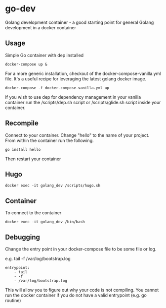 # go-dev

Golang development container - a good starting point for general Golang development in a docker container

## Usage

Simple Go container with dep installed

```
docker-compose up &
```

For a more generic installation, checkout of the docker-compose-vanilla.yml file.  It's a useful recipe for leveraging the latest golang docker image.

```
docker-compose -f docker-compose-vanilla.yml up
```

If you wish to use dep for dependency management in your vanilla container run the /scripts/dep.sh script or /scripts/glide.sh script inside your container.

## Recompile

Connect to your container.  Change "hello" to the name of your project.  From within the container run the following.

```
go install hello
```

Then restart your container

## Hugo

```
docker exec -it golang_dev /scripts/hugo.sh
```

## Container

To connect to the container

```
docker exec -it golang_dev /bin/bash
```

## Debugging

Change the entry point in your docker-compose file to be some file or log.

e.g. tail -f /var/log/bootstrap.log

	entrypoint:
		- tail
    	- -f
    	- /var/log/bootstrap.log

This will allow you to figure out why your code is not compiling.  You cannot run the docker container if you do not have a valid entrypoint (e.g. go routine)
